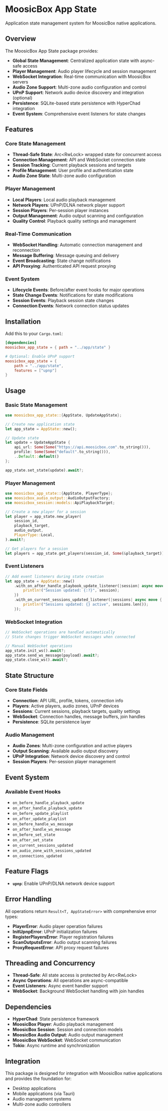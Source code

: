 # MoosicBox App State

Application state management system for MoosicBox native applications.

## Overview

The MoosicBox App State package provides:

- **Global State Management**: Centralized application state with async-safe access
- **Player Management**: Audio player lifecycle and session management
- **WebSocket Integration**: Real-time communication with MoosicBox servers
- **Audio Zone Support**: Multi-zone audio configuration and control
- **UPnP Support**: Network audio device discovery and integration (optional)
- **Persistence**: SQLite-based state persistence with HyperChad integration
- **Event System**: Comprehensive event listeners for state changes

## Features

### Core State Management
- **Thread-Safe State**: Arc<RwLock<T>> wrapped state for concurrent access
- **Connection Management**: API and WebSocket connection state
- **Session Tracking**: Current playback sessions and targets
- **Profile Management**: User profile and authentication state
- **Audio Zone State**: Multi-zone audio configuration

### Player Management
- **Local Players**: Local audio playback management
- **Network Players**: UPnP/DLNA network player support
- **Session Players**: Per-session player instances
- **Output Management**: Audio output scanning and configuration
- **Quality Control**: Playback quality settings and management

### Real-Time Communication
- **WebSocket Handling**: Automatic connection management and reconnection
- **Message Buffering**: Message queuing and delivery
- **Event Broadcasting**: State change notifications
- **API Proxying**: Authenticated API request proxying

### Event System
- **Lifecycle Events**: Before/after event hooks for major operations
- **State Change Events**: Notifications for state modifications
- **Session Events**: Playback session state changes
- **Connection Events**: Network connection status updates

## Installation

Add this to your `Cargo.toml`:

```toml
[dependencies]
moosicbox_app_state = { path = "../app/state" }

# Optional: Enable UPnP support
moosicbox_app_state = {
    path = "../app/state",
    features = ["upnp"]
}
```

## Usage

### Basic State Management

```rust
use moosicbox_app_state::{AppState, UpdateAppState};

// Create new application state
let app_state = AppState::new();

// Update state
let update = UpdateAppState {
    api_url: Some(Some("https://api.moosicbox.com".to_string())),
    profile: Some(Some("default".to_string())),
    ..Default::default()
};

app_state.set_state(update).await?;
```

### Player Management

```rust
use moosicbox_app_state::{AppState, PlayerType};
use moosicbox_audio_output::AudioOutputFactory;
use moosicbox_session::models::ApiPlaybackTarget;

// Create a new player for a session
let player = app_state.new_player(
    session_id,
    playback_target,
    audio_output,
    PlayerType::Local,
).await?;

// Get players for a session
let players = app_state.get_players(session_id, Some(&playback_target)).await;
```

### Event Listeners

```rust
// Add event listeners during state creation
let app_state = AppState::new()
    .with_on_after_handle_playbook_update_listener(|session| async move {
        println!("Session updated: {:?}", session);
    })
    .with_on_current_sessions_updated_listener(|sessions| async move {
        println!("Sessions updated: {} active", sessions.len());
    });
```

### WebSocket Integration

```rust
// WebSocket operations are handled automatically
// State changes trigger WebSocket messages when connected

// Manual WebSocket operations
app_state.init_ws().await?;
app_state.send_ws_message(payload).await?;
app_state.close_ws().await?;
```

## State Structure

### Core State Fields
- **Connection**: API URL, profile, tokens, connection info
- **Players**: Active players, audio zones, UPnP devices
- **Sessions**: Current sessions, playback targets, quality settings
- **WebSocket**: Connection handles, message buffers, join handles
- **Persistence**: SQLite persistence layer

### Audio Management
- **Audio Zones**: Multi-zone configuration and active players
- **Output Scanning**: Available audio output discovery
- **UPnP Integration**: Network device discovery and control
- **Session Players**: Per-session player management

## Event System

### Available Event Hooks
- `on_before_handle_playback_update`
- `on_after_handle_playback_update`
- `on_before_update_playlist`
- `on_after_update_playlist`
- `on_before_handle_ws_message`
- `on_after_handle_ws_message`
- `on_before_set_state`
- `on_after_set_state`
- `on_current_sessions_updated`
- `on_audio_zone_with_sessions_updated`
- `on_connections_updated`

## Feature Flags

- **`upnp`**: Enable UPnP/DLNA network device support

## Error Handling

All operations return `Result<T, AppStateError>` with comprehensive error types:

- **PlayerError**: Audio player operation failures
- **InitUpnpError**: UPnP initialization failures
- **RegisterPlayersError**: Player registration failures
- **ScanOutputsError**: Audio output scanning failures
- **ProxyRequestError**: API proxy request failures

## Threading and Concurrency

- **Thread-Safe**: All state access is protected by Arc<RwLock<T>>
- **Async Operations**: All operations are async-compatible
- **Event Listeners**: Async event handler support
- **WebSocket**: Background WebSocket handling with join handles

## Dependencies

- **HyperChad**: State persistence framework
- **MoosicBox Player**: Audio playback management
- **MoosicBox Session**: Session and connection models
- **MoosicBox Audio Output**: Audio output management
- **MoosicBox WebSocket**: WebSocket communication
- **Tokio**: Async runtime and synchronization

## Integration

This package is designed for integration with MoosicBox native applications and provides the foundation for:

- Desktop applications
- Mobile applications (via Tauri)
- Audio management systems
- Multi-zone audio controllers
